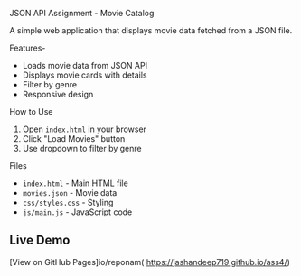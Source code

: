 JSON API Assignment - Movie Catalog

A simple web application that displays movie data fetched from a JSON file.

Features-
- Loads movie data from JSON API
- Displays movie cards with details
- Filter by genre
- Responsive design

How to Use
1. Open `index.html` in your browser
2. Click "Load Movies" button
3. Use dropdown to filter by genre

Files
- `index.html` - Main HTML file
- `movies.json` - Movie data
- `css/styles.css` - Styling
- `js/main.js` - JavaScript code

## Live Demo
[View on GitHub Pages]io/reponam( https://jashandeep719.github.io/ass4/)